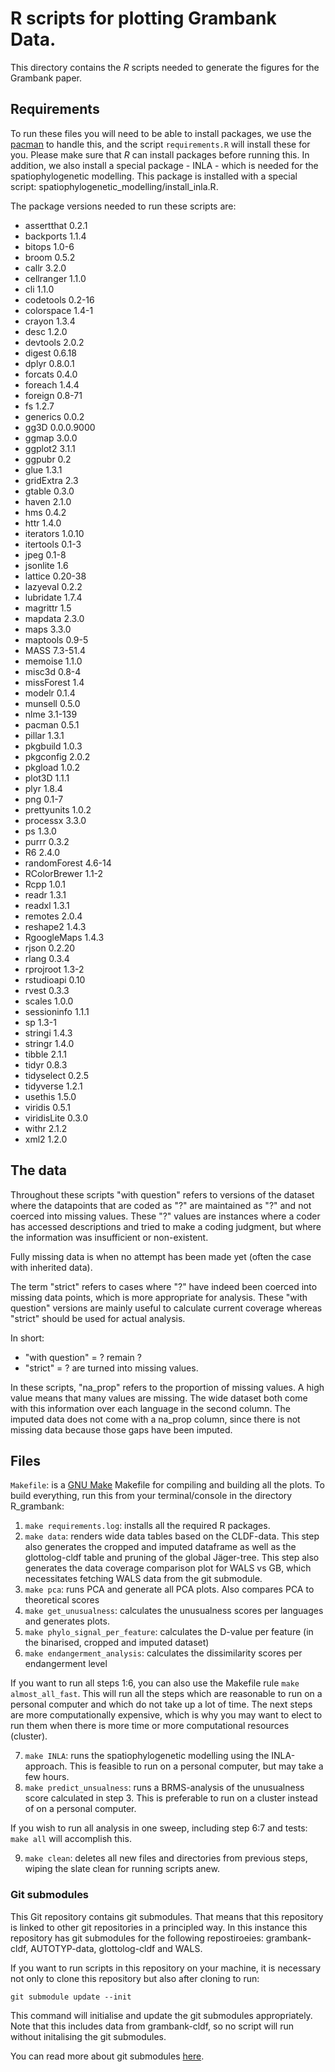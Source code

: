 # R scripts for plotting Grambank Data.

This directory contains the *R* scripts needed to generate the figures for the Grambank paper.

## Requirements

To run these files you will need to be able to install packages, we use the [pacman](https://github.com/trinker/pacman) to handle this, and the script `requirements.R` will install these for you. Please make sure that *R* can install packages before running this. In addition, we also install a special package - INLA - which is needed for the spatiophylogenetic modelling. This package is installed with a special script: spatiophylogenetic_modelling/install_inla.R.

The package versions needed to run these scripts are:

* assertthat 0.2.1
* backports 1.1.4
* bitops 1.0-6
* broom 0.5.2
* callr 3.2.0
* cellranger 1.1.0
* cli 1.1.0
* codetools 0.2-16
* colorspace 1.4-1
* crayon 1.3.4
* desc 1.2.0
* devtools 2.0.2
* digest 0.6.18
* dplyr 0.8.0.1
* forcats 0.4.0
* foreach 1.4.4
* foreign 0.8-71
* fs 1.2.7
* generics 0.0.2
* gg3D 0.0.0.9000
* ggmap 3.0.0
* ggplot2 3.1.1
* ggpubr 0.2
* glue 1.3.1
* gridExtra 2.3
* gtable 0.3.0
* haven 2.1.0
* hms 0.4.2
* httr 1.4.0
* iterators 1.0.10
* itertools 0.1-3
* jpeg 0.1-8
* jsonlite 1.6
* lattice 0.20-38
* lazyeval 0.2.2
* lubridate 1.7.4
* magrittr 1.5
* mapdata 2.3.0
* maps 3.3.0
* maptools 0.9-5
* MASS 7.3-51.4
* memoise 1.1.0
* misc3d 0.8-4
* missForest 1.4
* modelr 0.1.4
* munsell 0.5.0
* nlme 3.1-139
* pacman 0.5.1
* pillar 1.3.1
* pkgbuild 1.0.3
* pkgconfig 2.0.2
* pkgload 1.0.2
* plot3D 1.1.1
* plyr 1.8.4
* png 0.1-7
* prettyunits 1.0.2
* processx 3.3.0
* ps 1.3.0
* purrr 0.3.2
* R6 2.4.0
* randomForest 4.6-14
* RColorBrewer 1.1-2
* Rcpp 1.0.1
* readr 1.3.1
* readxl 1.3.1
* remotes 2.0.4
* reshape2 1.4.3
* RgoogleMaps 1.4.3
* rjson 0.2.20
* rlang 0.3.4
* rprojroot 1.3-2
* rstudioapi 0.10
* rvest 0.3.3
* scales 1.0.0
* sessioninfo 1.1.1
* sp 1.3-1
* stringi 1.4.3
* stringr 1.4.0
* tibble 2.1.1
* tidyr 0.8.3
* tidyselect 0.2.5
* tidyverse 1.2.1
* usethis 1.5.0
* viridis 0.5.1
* viridisLite 0.3.0
* withr 2.1.2
* xml2 1.2.0

## The data

Throughout these scripts "with question" refers to versions of the dataset where the datapoints that are coded as "?" are maintained as "?" and not coerced into missing values. These "?" values are instances where a coder has accessed descriptions and tried to make a coding judgment, but where the information was insufficient or non-existent.

Fully missing data is when no attempt has been made yet (often the case with inherited data).

The term "strict" refers to cases where "?" have indeed been coerced into missing data points, which is more appropriate for analysis. These "with question" versions are mainly useful to calculate current coverage whereas "strict" should be used for actual analysis.

In short:

* "with question" = ? remain ?
* "strict" = ? are turned into missing values.

In these scripts, "na_prop" refers to the proportion of missing values. A high value means that many values are missing. The wide dataset both come with this information over each language in the second column. The imputed data does not come with a na_prop column, since there is not missing data because those gaps have been imputed.

## Files

`Makefile`: is a [GNU Make](https://www.gnu.org/software/make/) Makefile for compiling and building all the plots. To build everything, run this from your terminal/console in the directory R_grambank:

1. `make requirements.log`: installs all the required R packages.
2. `make data`: renders wide data tables based on the CLDF-data. This step also generates the cropped and imputed dataframe as well as the glottolog-cldf table and pruning of the global Jäger-tree. This step also generates the data coverage comparison plot for WALS vs GB, which necessitates fetching WALS data from the git submodule.
3. `make pca`: runs PCA and generate all PCA plots. Also compares PCA to theoretical scores
4. `make get_unusualness`: calculates the unusualness scores per languages and generates plots.
5. `make phylo_signal_per_feature`: calculates the D-value per feature (in the binarised, cropped and imputed dataset)
6. `make endangerment_analysis`: calculates the dissimilarity scores per endangerment level

If you want to run all steps 1:6, you can also use the Makefile rule `make almost_all_fast`. This will run all the steps which are reasonable to run on a personal computer and which do not take up a lot of time. The next steps are more computationally expensive, which is why you may want to elect to run them when there is more time or more computational resources (cluster).

7. `make INLA`: runs the spatiophylogenetic modelling using the INLA-approach. This is feasible to run on a personal computer, but may take a few hours.
8. `make predict_unsualness`: runs a BRMS-analysis of the unusualness score calculated in step 3. This is preferable to run on a cluster instead of on a personal computer.

If you wish to run all analysis in one sweep, including step 6:7 and tests: `make all` will accomplish this.

9. `make clean`: deletes all new files and directories from previous steps, wiping the slate clean for running scripts anew.

### Git submodules
This Git repository contains git submodules. That means that this repository is linked to other git repositories in a principled way. In this instance this repository has git submodules for the following repostiroeies: grambank-cldf, AUTOTYP-data, glottolog-cldf and WALS.

If you want to run scripts in this repository on your machine, it is necessary not only to clone this repository but also after cloning to run:

`git submodule update --init`

This command will initialise and update the git submodules appropriately. Note that this includes data from grambank-cldf, so no script will run without initalising the git submodules.

You can read more about git submodules [here](https://git-scm.com/book/en/v2/Git-Tools-Submodules#_cloning_submodules).
